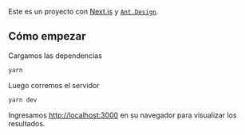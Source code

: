 Este es un proyecto con [Next.js](https://nextjs.org/) y [`Ant.Design`](https://ant.design/).

## Cómo empezar

Cargamos las dependencias

```bash
yarn
```

Luego corremos el servidor

```bash
yarn dev
```

Ingresamos [http://localhost:3000](http://localhost:3000) en su navegador para visualizar los resultados.
